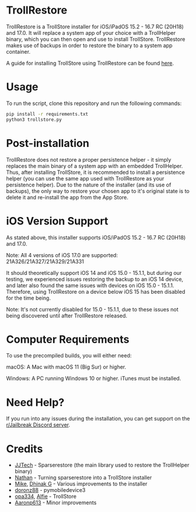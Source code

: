 # TrollRestore
TrollRestore is a TrollStore installer for iOS/iPadOS 15.2 - 16.7 RC (20H18) and 17.0. It will replace a system app of your choice with a TrollHelper binary, which you can then open and use to install TrollStore. TrollRestore makes use of backups in order to restore the binary to a system app container. 

A guide for installing TrollStore using TrollRestore can be found [here](https://onejailbreak.com/blog/trollstore/install-trollstore-ios-17/).

# Usage
To run the script, clone this repository and run the following commands:
```sh
pip install -r requirements.txt
python3 trollstore.py
```

# Post-installation
TrollRestore does not restore a proper persistence helper - it simply replaces the main binary of a system app with an embedded TrollHelper. Thus, after installing TrollStore, it is recommended to install a persistence helper (you can use the same app used with TrollRestore as your persistence helper). Due to the nature of the installer (and its use of backups), the only way to restore your chosen app to it's original state is to delete it and re-install the app from the App Store.

# iOS Version Support
As stated above, this installer supports iOS/iPadOS 15.2 - 16.7 RC (20H18) and 17.0. 

Note: All 4 versions of iOS 17.0 are supported: 21A326/21A327/21A329/21A331

It should theoretically support iOS 14 and iOS 15.0 - 15.1.1, but during our testing, we experienced issues restoring the backup to an iOS 14 device, and later also found the same issues with devices on iOS 15.0 - 15.1.1. Therefore, using TrollRestore on a device below iOS 15 has been disabled for the time being.

Note: It's not currently disabled for 15.0 - 15.1.1, due to these issues not being discovered until after TrollRestore released.

# Computer Requirements
To use the precompiled builds, you will either need:

macOS: A Mac with macOS 11 (Big Sur) or higher.

Windows: A PC running Windows 10 or higher. iTunes must be installed.

# Need Help?
If you run into any issues during the installation, you can get support on the [r/Jailbreak Discord server](https://discord.gg/jb).

# Credits
* [JJTech](https://github.com/JJTech0130) - Sparserestore (the main library used to restore the TrollHelper binary)
* [Nathan](https://github.com/verygenericname) - Turning sparserestore into a TrollStore installer
* [Mike](https://github.com/TheMasterOfMike), [Dhinak G](https://github.com/dhinakg) - Various improvements to the installer
* [doronz88](https://github.com/doronz88) - pymobiledevice3
* [opa334](https://github.com/opa334), [Alfie](https://github.com/alfiecg24) - TrollStore
* [Aaronp613](https://x.com/aaronp613) - Minor improvements
